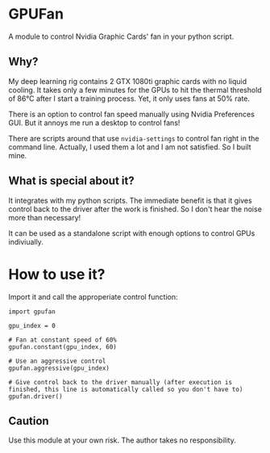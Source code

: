 GPUFan
======

A module to control Nvidia Graphic Cards' fan in your python script.

## Why?

My deep learning rig contains 2 GTX 1080ti graphic cards with no liquid cooling. It takes only a few minutes for the GPUs to hit the thermal threshold of 86°C after I start a training process. Yet, it only uses fans at 50% rate.

There is an option to control fan speed manually using Nvidia Preferences GUI. But it annoys me run a desktop to control fans!

There are scripts around that use `nvidia-settings` to control fan right in the command line. Actually, I used them a lot and I am not satisfied. So I built mine.

## What is special about it?

It integrates with my python scripts. The immediate benefit is that it gives control back to the driver after the work is finished. So I don't hear the noise more than necessary!

It can be used as a standalone script with enough options to control GPUs indiviually.

# How to use it?

Import it and call the approperiate control function:

```
import gpufan

gpu_index = 0

# Fan at constant speed of 60%
gpufan.constant(gpu_index, 60)

# Use an aggressive control
gpufan.aggressive(gpu_index)

# Give control back to the driver manually (after execution is finished, this line is automatically called so you don't have to)
gpufan.driver()
```

## Caution

Use this module at your own risk. The author takes no responsibility.
